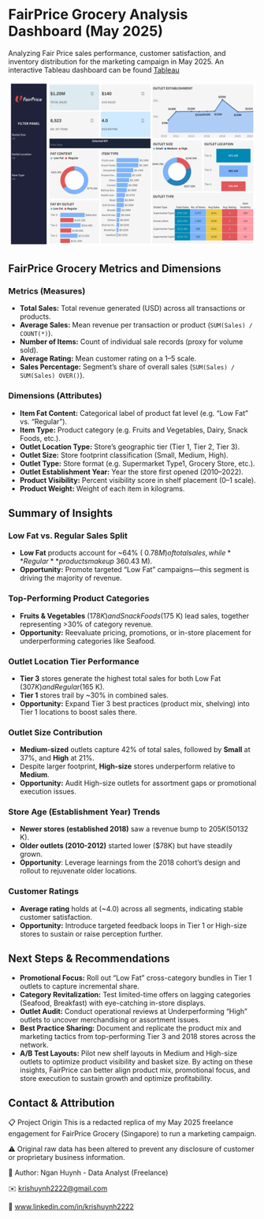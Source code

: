 # FairPrice Grocery Analysis Dashboard (May 2025) 
Analyzing Fair Price sales performance, customer satisfaction, and inventory distribution for the marketing campaign in May 2025. An interactive Tableau dashboard can be found [Tableau](https://public.tableau.com/views/FairPriceGroceryDashboard/FairPrice?:language=en-US&:sid=&:redirect=auth&:display_count=n&:origin=viz_share_link)


![Executive Summary](./04_dashboard/FairPrice.png)

## FairPrice Grocery Metrics and Dimensions

### Metrics (Measures)
- **Total Sales:** Total revenue generated (USD) across all transactions or products.
- **Average Sales:** Mean revenue per transaction or product (`SUM(Sales) / COUNT(*)`).
- **Number of Items:** Count of individual sale records (proxy for volume sold).
- **Average Rating:** Mean customer rating on a 1–5 scale.
- **Sales Percentage:** Segment’s share of overall sales (`SUM(Sales) / SUM(Sales) OVER()`).

### Dimensions (Attributes)
- **Item Fat Content:** Categorical label of product fat level (e.g. “Low Fat” vs. “Regular”).
- **Item Type:** Product category (e.g. Fruits and Vegetables, Dairy, Snack Foods, etc.).
- **Outlet Location Type:** Store’s geographic tier (Tier 1, Tier 2, Tier 3).
- **Outlet Size:** Store footprint classification (Small, Medium, High).
- **Outlet Type:** Store format (e.g. Supermarket Type1, Grocery Store, etc.).
- **Outlet Establishment Year:** Year the store first opened (2010–2022).
- **Product Visibility:** Percent visibility score in shelf placement (0–1 scale).
- **Product Weight:** Weight of each item in kilograms.

## Summary of Insights

### Low Fat vs. Regular Sales Split
- **Low Fat** products account for ~64% ( $0.78 M ) of total sales, while **Regular** products make up ~36% ($0.43 M).
- **Opportunity:** Promote targeted “Low Fat” campaigns—this segment is driving the majority of revenue.
### Top-Performing Product Categories
- **Fruits & Vegetables** ($178 K) and Snack Foods ($175 K) lead sales, together representing >30% of category revenue.
- **Opportunity:** Reevaluate pricing, promotions, or in-store placement for underperforming categories like Seafood.
### Outlet Location Tier Performance
- **Tier 3** stores generate the highest total sales for both Low Fat ($307 K) and Regular ($165 K).
- **Tier 1** stores trail by ~30% in combined sales.
- **Opportunity:** Expand Tier 3 best practices (product mix, shelving) into Tier 1 locations to boost sales there.
### Outlet Size Contribution
- **Medium-sized** outlets capture 42% of total sales, followed by **Small** at 37%, and **High** at 21%.
- Despite larger footprint, **High-size** stores underperform relative to **Medium**.
- **Opportunity:** Audit High-size outlets for assortment gaps or promotional execution issues.
### Store Age (Establishment Year) Trends
- **Newer stores (established 2018)** saw a revenue bump to $205K (50%) above the 10-year average of (~$132 K).
- **Older outlets (2010-2012)** started lower ($78K) but have steadily grown.
- **Opportunity**: Leverage learnings from the 2018 cohort’s design and rollout to rejuvenate older locations.
### Customer Ratings
- **Average rating** holds at (~4.0) across all segments, indicating stable customer satisfaction.
- **Opportunity:** Introduce targeted feedback loops in Tier 1 or High-size stores to sustain or raise perception further.

## Next Steps & Recommendations
- **Promotional Focus:** Roll out “Low Fat” cross-category bundles in Tier 1 outlets to capture incremental share.
- **Category Revitalization:** Test limited-time offers on lagging categories (Seafood, Breakfast) with eye-catching in-store displays.
- **Outlet Audit:** Conduct operational reviews at Underperforming “High” outlets to uncover merchandising or assortment issues.
- **Best Practice Sharing:** Document and replicate the product mix and marketing tactics from top-performing Tier 3 and 2018 stores across the network.
- **A/B Test Layouts:** Pilot new shelf layouts in Medium and High-size outlets to optimize product visibility and basket size.
By acting on these insights, FairPrice can better align product mix, promotional focus, and store execution to sustain growth and optimize profitability.


## Contact & Attribution
📋 Project Origin
This is a redacted replica of my May 2025 freelance engagement for FairPrice Grocery (Singapore) to run a marketing campaign.

⚠️ Original raw data has been altered to prevent any disclosure of customer or proprietary business information.

👤 Author: Ngan Huynh - Data Analyst (Freelance)

✉️ krishuynh2222@gmail.com

🔗 www.linkedin.com/in/krishuynh2222
